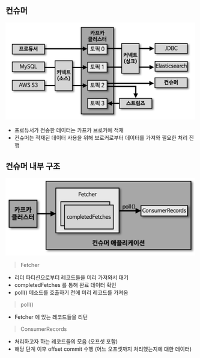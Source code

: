 ## 컨슈머

![img1.png](image/img1.png)

- 프로듀서가 전송한 데이터는 카프카 브로커에 적재
- 컨슈머는 적재된 데이터 사용을 위해 브로커로부터 데이터를 가져와 필요한 처리 진행

## 컨슈머 내부 구조

![img2.png](image/img2.png)

> Fetcher

- 리더 파티션으로부터 레코드들을 미리 가져와서 대기
- completedFetches 를 통해 완료 데이터 확인
- poll() 메소드를 호출하기 전에 미리 레코드를 가져옴

> poll()

- Fetcher 에 있는 레코드들을 리턴

> ConsumerRecords

- 처리하고자 하는 레코드들의 모음 (오프셋 포함)
- 해당 단계 이후 offset commit 수행 (어느 오프셋까지 처리했는지에 대한 데이터)
